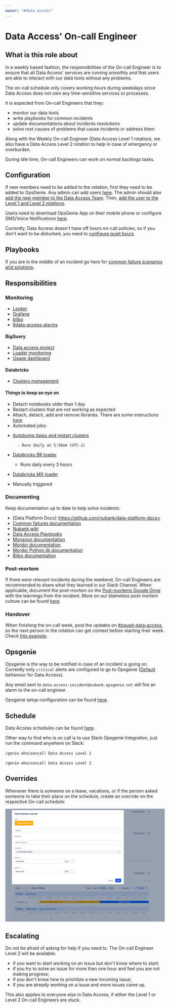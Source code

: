 ```yaml
---
owner: "#data-access"
---
```


# Data Access' On-call Engineer

## What is this role about

In a weekly based fashion, the responsibilities of the On-call Engineer is to ensure that all Data Access' services are running smoothly and that users are able to interact with our data tools without any problems.

The on-call schedule only covers working hours during weekdays since Data Access does not own any time-sensitive services or processes.

It is expected from On-call Engineers that they:

* monitor our data tools
* write playbooks for common incidents
* update documentations about incidents resolutions
* solve root causes of problems that cause incidents or address them

Along with the Weekly On-call Engineer (Data Access Level 1 rotation), we also have a Data Access Level 2 rotation to help in case of emergency or overburden.

During idle time, On-call Engineers can work on normal backlogs tasks.

## Configuration

If new members need to be added to the rotation, first they need to be added to OpsGenie. Any admin can add users [here](https://nubank.app.opsgenie.com/settings/users/).
The admin should also [add the new member to the Data Access Team](https://nubank.app.opsgenie.com/teams/dashboard/7dd354df-4fdf-4b26-8ae1-f4726948afe4/members). Then, [add the user to the Level 1 and Level 2 rotations](https://nubank.app.opsgenie.com/teams/dashboard/7dd354df-4fdf-4b26-8ae1-f4726948afe4/main).

Users need to download OpsGenie App on their mobile phone or configure SMS/Voice Notifications [here](https://nubank.app.opsgenie.com/settings/user/notification).

Currently, Data Access doesn't have off hours on-call policies, so if you don't want to be disturbed, you need to [configure quiet hours](https://nubank.app.opsgenie.com/settings/user/notification).

## Playbooks

If you are in the middle of an incident go here for [common failure scenarios and solutions](https://github.com/nubank/playbooks/tree/master/squads/data-access).

## Responsibilities

### Monitoring

* [Looker](https://nubank.looker.com/admin/performance_audit_dashboard)
* [Grafana](https://prod-grafana.nubank.com.br/dashboards/f/R127sB0Zz/data-access)
* [bilbo](https://nubank.splunkcloud.com/en-US/app/search/bilbo_monitoring)
* [#data-access-alarms](https://nubank.slack.com/archives/C8TENL0C8)

#### BigQuery

* [Data access project](https://console.cloud.google.com/bigquery?project=nubank-data-access)
* [Loader monitoring](https://github.com/nubank/monsoon#monitoring)
* [Usage dashboard](https://nubank.looker.com/dashboards/gcp_bigquery_logs::bigquery_audit)

#### Databricks

* [Clusters management](https://nubank.cloud.databricks.com/#setting/clusters)

#### Things to keep an eye on

* Detach notebooks older than 1 day
* Restart clusters that are not working as expected
* Attach, detach, add and remove libraries. There are some instructions [here](../../tools/databricks/README.md)
* Automated jobs:

- [Autobump itaipu and restart clusters](https://nubank.cloud.databricks.com/#job/8737)

        - Runs daily at 5:30am (UTC-2)

* [Databricks BR loader](https://nubank.cloud.databricks.com/#notebook/1321846)

  * Runs daily every 3 hours

- [Databricks MX loader](https://nubank.cloud.databricks.com/#notebook/1223300/)

- Manually triggered

### Documenting

Keep documentation up to date to help solve incidents:

* [Data Platform Docs] (https://github.com/nubank/data-platform-docs>
* [Common failures documentation](https://github.com/nubank/playbooks/tree/master/squads/data-access)
* [Nubank wiki](https://wiki.nubank.com.br/)
* [Data Access Playbooks](https://playbooks.nubank.com.br/squads/data-access/)
* [Monsoon documentation](https://github.com/nubank/monsoon/blob/master/README.md)
* [Mordor documentation](https://github.com/nubank/mordor/blob/master/README.md)
* [Mordor Python lib documentation](https://github.com/nubank/imordor/blob/master/README.md)
* [Bilbo documentation](https://github.com/nubank/bilbo/blob/master/README.md)

### Post-mortem

If there were relevant incidents during the weekend, On-call Engineers are recommended to share what they learned in our Slack Channel.
When applicable, document the post-mortem on the [Post-mortems Google Drive](https://drive.google.com/drive/folders/1c3r0P-gsRgivgXRZokVNMUVhBg35RT2z) with the learnings from the incident. More on our blameless post-mortem culture can be found [here](https://playbooks.nubank.com.br/incident-response/how-to-write-a-postmortem-document/).

### Handover

When finishing the on-call week, post the updates on [#squad-data-access](https://nubank.slack.com/archives/C84FAS7L6), so the next person in the rotation can get context before starting their week. Check [this example](https://nubank.slack.com/archives/C84FAS7L6/p1583772429182800).

## Opsgenie

Opsgenie is the way to be notified in case of an incident is going on. Currently only `critical` alerts are configured to go to Opsgenie ([Default](https://github.com/nubank/playbooks/blob/master/observability/alerts/routing-alerts-to-squads.md#default-routing-per-environment) behaviour for Data Access).

Any email sent to `data-access-incident@nubank.opsgenie.net` will fire an alarm to the on-call engineer.

Opsgenie setup configuration can be found [here](https://github.com/nubank/definition/blob/master/resources/br/squads/data-access.edn).

## Schedule

Data Access schedules can be found [here](https://nubank.app.opsgenie.com/teams/dashboard/7dd354df-4fdf-4b26-8ae1-f4726948afe4/main).

Other way to find who is on call is to use Slack Opsgenie Integration, just run the command anywhere on Slack:

`/genie whoisoncall Data Access Level 1`

`/genie whoisoncall Data Access Level 2`

## Overrides

Whenever there is someone on a leave, vacations, or if the person asked someone to take their place on the schedule, create an override on the respective On-call schedule:

![Override OpsGenie Data Hero](/images/override-opsgenie-data-hero.png)

## Escalating

Do not be afraid of asking for help if you need to. The On-call Engineer Level 2 will be available:

* if you want to start working on an issue but don't know where to start;
* if you try to solve an issue for more than one hour and feel you are not making progress;
* if you don't know how to prioritize a new incoming issue;
* if you are already working on a issue and more issues came up.

This also applies to everyone else in Data Access, if either the Level 1 or Level 2 On-call Engineers are stuck.
